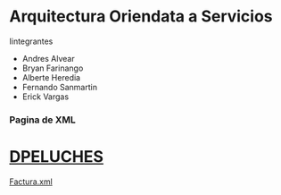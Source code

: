 # Arquitectura Oriendata a Servicios

Iintegrantes

- Andres Alvear
- Bryan Farinango
- Alberte Heredia
- Fernando Sanmartin
- Erick Vargas

### Pagina de XML

# [DPELUCHES](https://sanmh.github.io/SOA-Prueba1/)

[Factura.xml](https://sanmh.github.io/SOA-Prueba1/)
